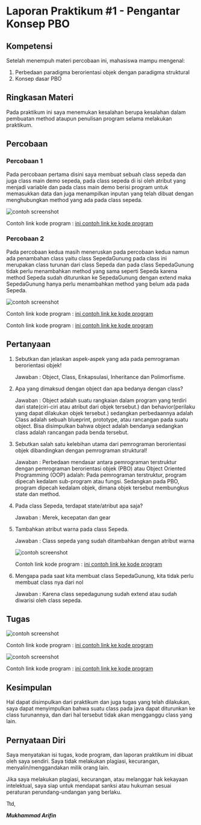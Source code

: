 # Laporan Praktikum #1 - Pengantar Konsep PBO

## Kompetensi

Setelah menempuh materi percobaan ini, mahasiswa mampu mengenal: 
1. Perbedaan paradigma berorientasi objek dengan paradigma struktural
2. Konsep dasar PBO

## Ringkasan Materi

Pada praktikum ini saya menemukan kesalahan berupa kesalahan dalam pembuatan method ataupun penulisan program selama melakukan praktikum.

## Percobaan

### Percobaan 1

Pada percobaan pertama disini saya membuat sebuah class sepeda dan juga class main demo sepeda, pada class sepeda di isi oleh atribut yang menjadi variable dan pada class main demo berisi program untuk memasukkan data dan juga menampilkan inputan yang telah dibuat dengan menghubungkan method yang ada pada class sepeda.

![contoh screenshot](img/1.PNG)

Contoh link kode program : [ini contoh link ke kode program](../../src/1_Pengantar_Konsep_PBO/Contoh12345Habibie.java)

### Percobaan 2

Pada percobaan kedua masih meneruskan pada percobaan kedua namun ada penambahan class yaitu class SepedaGunung pada class ini merupakan class turunan dari class Sepeda dan pada class SepedaGunung tidak perlu menambahkan method yang sama seperti Sepeda karena method Sepeda sudah diturunkan ke SepedaGunung dengan extend maka SepedaGunung hanya perlu menambahkan method yang belum ada pada Sepeda.

![contoh screenshot](img/2.PNG)

Contoh link kode program : [ini contoh link ke kode program](../../src/1_Pengantar_Konsep_PBO/Sepeda1841720128Arifin.java)

Contoh link kode program : [ini contoh link ke kode program](../../src/1_Pengantar_Konsep_PBO/SepedaGunung1841720128Arifin.java)

## Pertanyaan

1.	Sebutkan dan jelaskan aspek-aspek yang ada pada pemrograman berorientasi objek!
    
    Jawaban : Object, Class, Enkapsulasi, Inheritance dan Polimorfisme.

2.	Apa yang dimaksud dengan object dan apa bedanya dengan class?
    
    Jawaban : Object adalah suatu rangkaian dalam program yang terdiri dari state(ciri-ciri atau atribut dari objek tersebut.) dan behavior(perilaku yang dapat dilakukan objek tersebut.) sedangkan perbedaannya adalah Class adalah sebuah blueprint, prototype, atau rancangan pada suatu object. Bisa disimpulkan bahwa  object adalah bendanya sedangkan class adalah rancangan pada benda tersebut.

3.	Sebutkan salah satu kelebihan utama dari pemrograman berorientasi objek dibandingkan dengan pemrograman struktural!

    Jawaban : Perbedaan mendasar antara pemrograman terstruktur dengan pemrograman berorientasi objek (PBO) atau Object Oriented Programming (OOP) adalah: Pada pemrograman terstruktur, program dipecah kedalam sub-program atau fungsi. Sedangkan pada PBO, program dipecah kedalam objek, dimana objek tersebut membungkus state dan method.

4.	Pada class Sepeda, terdapat state/atribut apa saja?

    Jawaban : Merek, kecepatan dan gear

5.	Tambahkan atribut warna pada class Sepeda.

    Jawaban : Class sepeda yang sudah ditambahkan dengan atribut warna

    ![contoh screenshot](img/5.PNG)

    Contoh link kode program : [ini contoh link ke kode program](../../src/1_Pengantar_Konsep_PBO/Contoh12345Habibie.java)

6.	Mengapa pada saat kita membuat class SepedaGunung, kita tidak perlu membuat class nya dari nol

    Jawaban : Karena class sepedagunung sudah extend atau sudah diwarisi oleh class sepeda.


## Tugas

![contoh screenshot](img/3.PNG)

Contoh link kode program : [ini contoh link ke kode program](../../src/1_Pengantar_Konsep_PBO/Contoh12345Habibie.java)



![contoh screenshot](img/4.PNG)

Contoh link kode program : [ini contoh link ke kode program](../../src/1_Pengantar_Konsep_PBO/Contoh12345Habibie.java)

## Kesimpulan

Hal dapat disimpulkan dari praktikum dan juga tugas yang telah dilakukan, saya dapat menyimpulkan bahwa suatu class pada java dapat diturunkan ke class turunannya, dan dari hal tersebut tidak akan mengganggu class yang lain.

## Pernyataan Diri

Saya menyatakan isi tugas, kode program, dan laporan praktikum ini dibuat oleh saya sendiri. Saya tidak melakukan plagiasi, kecurangan, menyalin/menggandakan milik orang lain.

Jika saya melakukan plagiasi, kecurangan, atau melanggar hak kekayaan intelektual, saya siap untuk mendapat sanksi atau hukuman sesuai peraturan perundang-undangan yang berlaku.

Ttd,

***Mukhammad Arifin***
